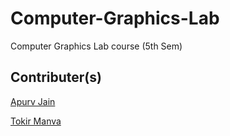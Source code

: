# Computer-Graphics-Lab
Computer Graphics Lab course (5th Sem)
## Contributer(s)

[Apurv Jain](https://github.com/apurvjain9999)

[Tokir Manva](https://github.com/tokirmanva22)
